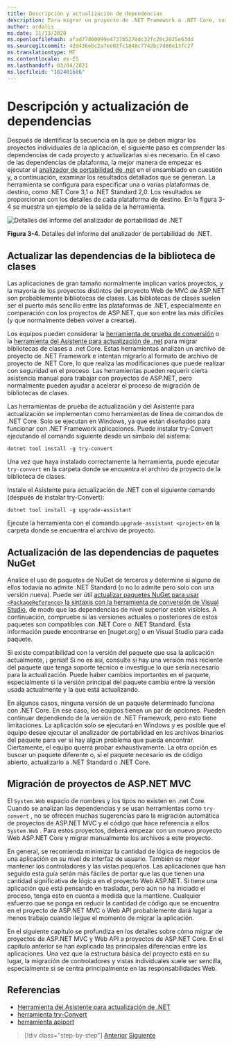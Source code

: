 ```yaml
---
title: Descripción y actualización de dependencias
description: Para migrar un proyecto de .NET Framework a .NET Core, sus dependencias deben actualizarse para que funcionen con .NET Core. En esta sección se examinan las herramientas y los enfoques que se pueden usar para planear las migraciones de aplicaciones de gran tamaño.
author: ardalis
ms.date: 11/13/2020
ms.openlocfilehash: afad77860099e4737b5270dc32fc20c2025e63dd
ms.sourcegitcommit: 42d436ebc2a7ee02fc1848c7742bc7d80e13fc2f
ms.translationtype: MT
ms.contentlocale: es-ES
ms.lasthandoff: 03/04/2021
ms.locfileid: "102401686"
---
```

# <a name="understand-and-update-dependencies"></a>Descripción y actualización de dependencias

Después de identificar la secuencia en la que se deben migrar los proyectos individuales de la aplicación, el siguiente paso es comprender las dependencias de cada proyecto y actualizarlas si es necesario. En el caso de las dependencias de plataforma, la mejor manera de empezar es ejecutar el [analizador de portabilidad de .net](../../standard/analyzers/portability-analyzer.md) en el ensamblado en cuestión y, a continuación, examinar los resultados detallados que se generan. La herramienta se configura para especificar una o varias plataformas de destino, como .NET Core 3,1 o .NET Standard 2,0. Los resultados se proporcionan con los detalles de cada plataforma de destino. En la figura 3-4 se muestra un ejemplo de la salida de la herramienta.

![Detalles del informe del analizador de portabilidad de .NET](./media/Figure3-4.png)

**Figura 3-4.** Detalles del informe del analizador de portabilidad de .NET.

## <a name="update-class-library-dependencies"></a>Actualizar las dependencias de la biblioteca de clases

Las aplicaciones de gran tamaño normalmente implican varios proyectos, y la mayoría de los proyectos distintos del proyecto Web de MVC de ASP.NET son probablemente bibliotecas de clases. Las bibliotecas de clases suelen ser el puerto más sencillo entre las plataformas de .NET, especialmente en comparación con los proyectos de ASP.NET, que son entre las más difíciles (y que normalmente deben volver a crearse).

Los equipos pueden considerar la [herramienta de prueba de conversión](https://github.com/dotnet/try-convert) o la [herramienta del Asistente para actualización de .net](https://aka.ms/dotnet-upgrade-assistant) para migrar bibliotecas de clases a .net Core. Estas herramientas analizan un archivo de proyecto de .NET Framework e intentan migrarlo al formato de archivo de proyecto de .NET Core, lo que realiza las modificaciones que puede realizar con seguridad en el proceso. Las herramientas pueden requerir cierta asistencia manual para trabajar con proyectos de ASP.NET, pero normalmente pueden ayudar a acelerar el proceso de migración de bibliotecas de clases.

Las herramientas de prueba de actualización y del Asistente para actualización se implementan como herramientas de línea de comandos de .NET Core. Solo se ejecutan en Windows, ya que están diseñados para funcionar con .NET Framework aplicaciones. Puede instalar try-Convert ejecutando el comando siguiente desde un símbolo del sistema:

```dotnetcli
dotnet tool install -g try-convert
```

Una vez que haya instalado correctamente la herramienta, puede ejecutar `try-convert` en la carpeta donde se encuentra el archivo de proyecto de la biblioteca de clases.

Instale el Asistente para actualización de .NET con el siguiente comando (después de instalar try-Convert):

```dotnetcli
dotnet tool install -g upgrade-assistant
```

Ejecute la herramienta con el comando `upgrade-assistant <project>` en la carpeta donde se encuentra el archivo de proyecto.

## <a name="update-nuget-package-dependencies"></a>Actualización de las dependencias de paquetes NuGet

Analice el uso de paquetes de NuGet de terceros y determine si alguno de ellos todavía no admite .NET Standard (o no lo admite pero solo con una versión nueva). Puede ser útil [actualizar paquetes NuGet para usar `<PackageReference>` la sintaxis con la herramienta de conversión de Visual Studio](/nuget/consume-packages/migrate-packages-config-to-package-reference), de modo que las dependencias de nivel superior estén visibles. A continuación, compruebe si las versiones actuales o posteriores de estos paquetes son compatibles con .NET Core o .NET Standard. Esta información puede encontrarse en [nuget.org] o en Visual Studio para cada paquete.

Si existe compatibilidad con la versión del paquete que usa la aplicación actualmente, ¡ genial! Si no es así, consulte si hay una versión más reciente del paquete que tenga soporte técnico e investigue lo que sería necesario para la actualización. Puede haber cambios importantes en el paquete, especialmente si la versión principal del paquete cambia entre la versión usada actualmente y la que está actualizando.

En algunos casos, ninguna versión de un paquete determinado funciona con .NET Core. En ese caso, los equipos tienen un par de opciones. Pueden continuar dependiendo de la versión de .NET Framework, pero esto tiene limitaciones. La aplicación solo se ejecutará en Windows y es posible que el equipo desee ejecutar el analizador de portabilidad en los archivos binarios del paquete para ver si hay algún problema que pueda encontrar. Ciertamente, el equipo querrá probar exhaustivamente. La otra opción es buscar un paquete diferente o, si el paquete necesario es de código abierto, actualizarlo a .NET Standard o .NET Core.

## <a name="migrate-aspnet-mvc-projects"></a>Migración de proyectos de ASP.NET MVC

El `System.Web` espacio de nombres y los tipos no existen en .net Core. Cuando se analizan las dependencias y se usan herramientas como `try-convert` , no se ofrecen muchas sugerencias para la migración automática de proyectos de ASP.NET MVC y el código que hace referencia a ellos `System.Web` . Para estos proyectos, deberá empezar con un nuevo proyecto Web ASP.NET Core y migrar manualmente los archivos a este proyecto.

En general, se recomienda minimizar la cantidad de lógica de negocios de una aplicación en su nivel de interfaz de usuario. También es mejor mantener los controladores y las vistas pequeños. Las aplicaciones que han seguido esta guía serán más fáciles de portar que las que tienen una cantidad significativa de lógica en el proyecto Web ASP.NET. Si tiene una aplicación que está pensando en trasladar, pero aún no ha iniciado el proceso, tenga esto en cuenta a medida que la mantiene. Cualquier esfuerzo que se ponga en reducir la cantidad de código que se encuentra en el proyecto de ASP.NET MVC o Web API probablemente dará lugar a menos trabajo cuando llegue el momento de migrar la aplicación.

En el siguiente capítulo se profundiza en los detalles sobre cómo migrar de proyectos de ASP.NET MVC y Web API a proyectos de ASP.NET Core. En el capítulo anterior se han explicado las principales diferencias entre las aplicaciones. Una vez que la estructura básica del proyecto está en su lugar, la migración de controladores y vistas individuales suele ser sencilla, especialmente si se centra principalmente en las responsabilidades Web.

## <a name="references"></a>Referencias

- [Herramienta del Asistente para actualización de .NET](https://aka.ms/dotnet-upgrade-assistant)
- [herramienta try-Convert](https://github.com/dotnet/try-convert)
- [herramienta apiport](https://github.com/microsoft/dotnet-apiport)

>[!div class="step-by-step"]
>[Anterior](identify-migration-sequence.md)
>[Siguiente](strategies-migrating-in-production.md)
